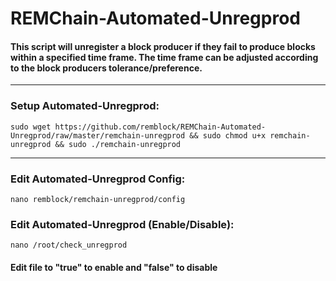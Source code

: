 # REMChain-Automated-Unregprod

#### This script will unregister a block producer if they fail to produce blocks within a specified time frame. The time frame can be adjusted according to the block producers tolerance/preference.

***

### Setup Automated-Unregprod:

```
sudo wget https://github.com/remblock/REMChain-Automated-Unregprod/raw/master/remchain-unregprod && sudo chmod u+x remchain-unregprod && sudo ./remchain-unregprod
```

***

### Edit Automated-Unregprod Config:

```
nano remblock/remchain-unregprod/config
```

### Edit Automated-Unregprod (Enable/Disable):

```
nano /root/check_unregprod
```

#### Edit file to "true" to enable and "false" to disable
